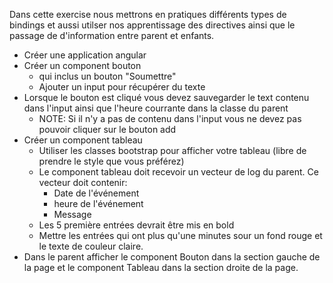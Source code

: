 Dans cette exercise nous mettrons en pratiques différents types de bindings et aussi utilser nos apprentissage des directives ainsi que le passage de d'information entre parent et enfants.

* Créer une application angular
* Créer un component bouton
  * qui inclus un bouton "Soumettre"
  * Ajouter un input pour récupérer du texte
* Lorsque le bouton est cliqué vous devez sauvegarder le text contenu dans l'input ainsi que l'heure courrante dans la classe du parent
  * NOTE: Si il n'y a pas de contenu dans l'input vous ne devez pas pouvoir cliquer sur le bouton add
* Créer un component tableau
  * Utiliser les classes bootstrap pour afficher votre tableau (libre de prendre le style que vous préférez)
  * Le component tableau doit recevoir un vecteur de log du parent. Ce vecteur doit contenir:
    * Date de l'événement
    * heure de l'événement
    * Message
  * Les 5 première entrées devrait être mis en bold
  * Mettre les entrées qui ont plus qu'une minutes sour un fond rouge et le texte de couleur claire.
* Dans le parent afficher le component Bouton dans la section gauche de la page et le component Tableau dans la section droite de la page.
